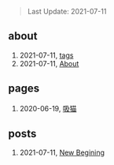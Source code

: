 > Last Update: 2021-07-11

## about
1. 2021-07-11, [tags](about/tags.md)
1. 2021-07-11, [About](about/me.md)
## pages
1. 2020-06-19, [吸猫](pages/吸猫.md)
## posts
1. 2021-07-11, [New Begining](posts/bookmarks.md)